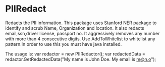 # PIIRedact
Redacts the PII information. This package uses Stanford NER package to identify and scrub Name, Organization and location. It also redacts email,ssn,driver license,
passport no. It aggressively removes any number with more than 4 consecutive digits. Use AddToWhitelist to whitelist any pattern.In order to use this you must have java installed.


The usage is:
var redactor = new PIIRedactor();
var redactedData = redactor.GetRedactedData("My name is John Doe. My email is m@n.o");

